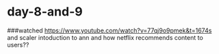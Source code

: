 # day-8-and-9

###watched https://www.youtube.com/watch?v=77qj9o9pmek&t=1674s and scaler intoduction to ann and how netflix recommends content to users??
